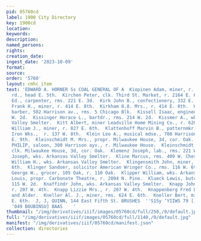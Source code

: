 ```yaml
---
pid: 05760cd
label: 1900 City Directory
key: 1900cd
location: 
keywords: 
description: 
named_persons: 
rights: 
creation_date: 
ingest_date: '2023-10-09'
format: 
source: 
order: '5760'
layout: cmhc_item
text: 'EDWARD A. HORNER Ss COAL GENERAL OF A  Kiopinen Adam, miner, r. Strayhorse
  rd., head E. 5th.  Kirchen Peter, clk. Third St. Market, r. 2164 E. 6th.  Kirchoff
  Ed., carpenter, rms. 221 E. 3d.  Kirk John B., confectionery, 332 E. 6th.  Kirkham
  Frank H., miner, r. 414 E. 8th.  Kirkham 8.8. Mrs., r. 414 E. 8th.  Kissel William,
  barber, 502 Harrison av., rms. 5 Chicago Blk.  Kissell Isaac, engineer, rms. 112
  W. 2d.  Kissinger Horace L., bartdr., rms. 214 W. 2d.  Kissmer A., wks. Arkansas
  Valley Smelter.  Kitt Albert, miner Leadville Home Mining Co., r. 620 E. 7th.  Kitto
  William J., miner, r. 827 E. 6th.  Klattenhoff Marvin B., patternmkr. Excelsior
  Iron Wks.,  r. 137 W. 8th.  Klein Leo A., musical mdse., 708 Harrison av., r. 109
  E. 9th.  Kleinschmidt M. Mrs., propr. Milwaukee House, 3d, cor. Oak.  KLEINSCHMIDT
  PHILIP, saloon, 300 Harrison ayv., r. Milwaukee House.  Kleinschmidt Philip, Jr.,
  clk. Milwaukee House, 3d, cor. Oak.  Klemenz Joseph, lab., rms. 221 W. Front.  Kline
  Joseph, wks. Arkansas Valley Smelter.  Kline Marcus, rms. 409 W. Chestnut.  Kline
  William H., wks. Arkansas Valley Smelter.  Klingensmith John, miner, rms. 218 E.
  6th.  Klinger Sandoer, solicitor American Wringer Co., rms. 116 W. 6th.  Klippel
  George W., grocer, 105 Oak, r. 110 Oak.  Klipper William, wks. Arkansas Valley Smelter.  Klipfel
  Louis, propr. Carbonate Theatre, r. 2094 N. Pine.  Klueck Lewis, butcher, r. rear
  115 W. 2d.  Knaffindr John, wks. Arkansas Valley Smelter.  Knapp John, teamster,
  r. 207 W. 4th.  Knapp Lizzie Mrs., r. 207 W. 4th.  Knappenberg Fred L., r. 17th
  and Alder.  Kneller Al. J., miner, rms. 624 E. 6th.  Kneller Bert, miner, rms. 624
  E. 6th.  J, J, QUINN, 144 East Fifth St. BRUSHES  ''S1Sy ‘YIIWS 79 []aMOd" "™" UapaMG
  ‘049 BOUBINSU] BAAS    '
thumbnail: "/img/derivatives/iiif/images/05760cd/full/250,/0/default.jpg"
full: "/img/derivatives/iiif/images/05760cd/full/1140,/0/default.jpg"
manifest: "/img/derivatives/iiif/05760cd/manifest.json"
collection: directories
---
```

